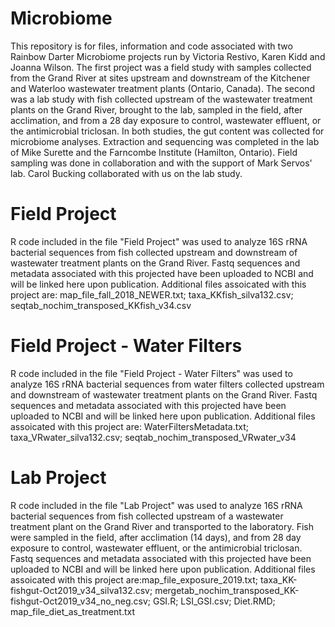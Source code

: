 # Microbiome
This repository is for files, information and code associated with two Rainbow Darter Microbiome projects run by Victoria Restivo, Karen Kidd and Joanna Wilson.  The first project was a field study with samples collected from the Grand River at sites upstream and downstream of the Kitchener and Waterloo wastewater treatment plants (Ontario, Canada).  The second was a lab study with fish collected upstream of the wastewater treatment plants on the Grand River, brought to the lab, sampled in the field, after acclimation, and from a 28 day exposure to control, wastewater effluent, or the antimicrobial triclosan.  In both studies, the gut content was collected for microbiome analyses.  Extraction and sequencing was completed in the lab of Mike Surette and the Farncombe Institute (Hamilton, Ontario).  Field sampling was done in collaboration and with the support of Mark Servos' lab.  Carol Bucking collaborated with us on the lab study. 


# Field Project
R code included in the file "Field Project" was used to analyze 16S rRNA bacterial sequences from fish collected upstream and downstream of wastewater treatment plants on the Grand River. Fastq sequences and metadata associated with this projected have been uploaded to NCBI and will be linked here upon publication. Additional files assoicated with this project are: map_file_fall_2018_NEWER.txt; taxa_KKfish_silva132.csv; seqtab_nochim_transposed_KKfish_v34.csv

# Field Project - Water Filters
R code included in the file "Field Project - Water Filters" was used to analyze 16S rRNA bacterial sequences from water filters collected upstream and downstream of wastewater treatment plants on the Grand River. Fastq sequences and metadata associated with this projected have been uploaded to NCBI and will be linked here upon publication. Additional files assoicated with this project are: WaterFiltersMetadata.txt; taxa_VRwater_silva132.csv; seqtab_nochim_transposed_VRwater_v34

# Lab Project
R code included in the file "Lab Project" was used to analyze 16S rRNA bacterial sequences from fish collected upstream of a wastewater treatment plant on the Grand River and transported to the laboratory. Fish were sampled in the field, after acclimation (14 days), and from 28 day exposure to control, wastewater effluent, or the antimicrobial triclosan. Fastq sequences and metadata associated with this projected have been uploaded to NCBI and will be linked here upon publication. Additional files assoicated with this project are:map_file_exposure_2019.txt; taxa_KK-fishgut-Oct2019_v34_silva132.csv; mergetab_nochim_transposed_KK-fishgut-Oct2019_v34_no_neg.csv; GSI.R; LSI_GSI.csv; Diet.RMD; map_file_diet_as_treatment.txt
